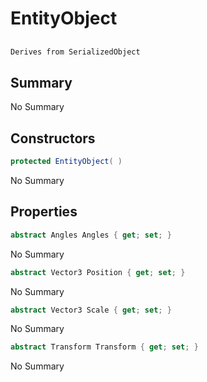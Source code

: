 # EntityObject

## 
```c#
Derives from SerializedObject
```

## Summary

No Summary
## Constructors

```c#
protected EntityObject( ) 
```
No Summary
## Properties

```c#
abstract Angles Angles { get; set; } 
```
No Summary
```c#
abstract Vector3 Position { get; set; } 
```
No Summary
```c#
abstract Vector3 Scale { get; set; } 
```
No Summary
```c#
abstract Transform Transform { get; set; } 
```
No Summary
